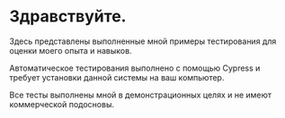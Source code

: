 # Здравствуйте.
Здесь представлены выполненные мной примеры тестирования для оценки моего опыта и навыков.

Автоматическое тестирования выполнено с помощью Cypress и требует установки данной системы на ваш компьютер.


Все тесты выполнены мной в демонстрационных целях и не имеют коммерческой подосновы.
